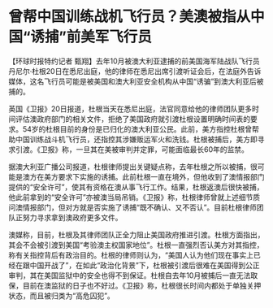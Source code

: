 # 曾帮中国训练战机飞行员？美澳被指从中国“诱捕”前美军飞行员

【环球时报特约记者
甄翔】去年10月被澳大利亚逮捕的前美国海军陆战队飞行员丹尼尔·杜根20日在悉尼出庭，他的律师在悉尼出席引渡听证会后，在法庭外告诉媒体，这名飞行员可能是被美国和澳大利亚安全机构从中国“诱骗”到澳大利亚后被捕的。

英国《卫报》20日报道，杜根当天在悉尼出庭，法官同意给他的律师团队更多时间评估澳政府部门的相关文件，拒绝了美国政府就引渡杜根设置明确时间表的要求。54岁的杜根目前的身份是已归化的澳大利亚公民。此前，美方指控杜根曾帮助中国训练战斗机飞行员，还指控其涉嫌贩运军火和洗钱。杜根被捕后，美方即寻求引渡。《卫报》称，一旦其在美被审判并定罪，可能面临最长60年的监禁。

据澳大利亚广播公司报道，杜根律师提出关键疑点称，去年杜根之所以被捕，很可能是澳方在美方要求下实施的诱捕。此前杜根一直在境外，但他收到了澳情报部门提供的“安全许可”，使其有资格在澳从事飞行工作。结果，杜根返澳后很快被捕，他此前拿到的“安全许可”亦被澳当局吊销。《卫报》称，杜根律师曾就上述细节质问澳情报部门，但对方就是否实施了诱捕“既不确认、又不否认”。目前杜根律师团队正努力寻求拿到澳政府更多文件。

澳媒称，目前，杜根及其律师团队正全力阻止美国政府推进引渡。杜根方面指出，其会不会被引渡到美国“考验澳主权国家地位”。杜根一直强烈否认美方对其指控，称有关指控背后有政治目的。杜根的律师则认为，“美国人认为他们现在事实上已经在跟中国开战了”，在如此“政治化背景”下，杜根被引渡后很难在美国得到公正审判，其在美国监狱中的安全也得不到保证。杜根自去年10月被捕后一直无法取保，目前在澳监狱的日子也不好过。《卫报》称，杜根很长时间内都处于单独关押状态，而且被归类为“高危囚犯”。

